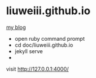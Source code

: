 # liuweiii.github.io
<a href="https://liuweiii.github.io">my blog</a>
- open ruby command prompt
- cd doc/liuweiii.github.io
- jekyll serve
- 
visit http://127.0.0.1:4000/